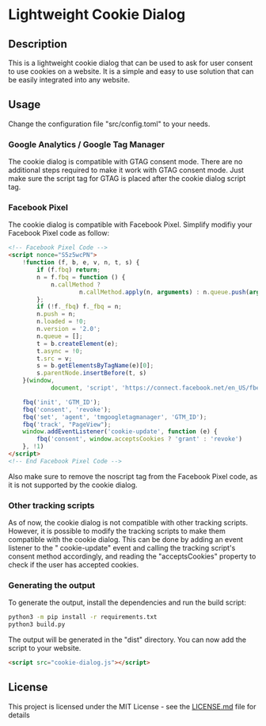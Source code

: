 # Lightweight Cookie Dialog

## Description

This is a lightweight cookie dialog that can be used to ask for user consent to use cookies on a website. It is a simple
and easy to use solution that can be easily integrated into any website.

## Usage

Change the configuration file "src/config.toml" to your needs.

### Google Analytics / Google Tag Manager

The cookie dialog is compatible with GTAG consent mode. There are no additional steps required to make it work with GTAG
consent mode.
Just make sure the script tag for GTAG is placed after the cookie dialog script tag.

### Facebook Pixel

The cookie dialog is compatible with Facebook Pixel. Simplify modifiy your Facebook Pixel code as follow:

```html
<!-- Facebook Pixel Code -->
<script nonce="S5z5wcPN">
    !function (f, b, e, v, n, t, s) {
        if (f.fbq) return;
        n = f.fbq = function () {
            n.callMethod ?
                    n.callMethod.apply(n, arguments) : n.queue.push(arguments)
        };
        if (!f._fbq) f._fbq = n;
        n.push = n;
        n.loaded = !0;
        n.version = '2.0';
        n.queue = [];
        t = b.createElement(e);
        t.async = !0;
        t.src = v;
        s = b.getElementsByTagName(e)[0];
        s.parentNode.insertBefore(t, s)
    }(window,
            document, 'script', 'https://connect.facebook.net/en_US/fbevents.js');

    fbq('init', 'GTM_ID');
    fbq('consent', 'revoke');
    fbq('set', 'agent', 'tmgoogletagmanager', 'GTM_ID');
    fbq('track', "PageView");
    window.addEventListener('cookie-update', function (e) {
        fbq('consent', window.acceptsCookies ? 'grant' : 'revoke')
    }, !1)
</script>
<!-- End Facebook Pixel Code -->
```

Also make sure to remove the noscript tag from the Facebook Pixel code, as it is not supported by the cookie dialog.

### Other tracking scripts

As of now, the cookie dialog is not compatible with other tracking scripts. However, it is possible to modify the
tracking scripts to make them compatible with the cookie dialog. This can be done by adding an event listener to the "
cookie-update" event and calling the tracking script's consent method accordingly, and reading the "acceptsCookies"
property to check if the user has accepted cookies.

### Generating the output

To generate the output, install the dependencies and run the build script:

```bash
python3 -m pip install -r requirements.txt
python3 build.py
```

The output will be generated in the "dist" directory. You can now add the script to your website.

```html
<script src="cookie-dialog.js"></script>
```

## License

This project is licensed under the MIT License - see the [LICENSE.md](LICENSE.md) file for details
